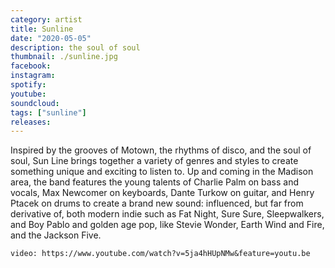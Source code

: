 ```yaml
---
category: artist
title: Sunline
date: "2020-05-05"
description: the soul of soul
thumbnail: ./sunline.jpg
facebook:
instagram:
spotify:
youtube:
soundcloud:
tags: ["sunline"]
releases:
---
```


Inspired by the grooves of Motown, the rhythms of disco, and the soul of soul, Sun Line brings together a variety of genres and styles to create something unique and exciting to listen to. Up and coming in the Madison area, the band features the young talents of Charlie Palm on bass and vocals, Max Newcomer on keyboards, Dante Turkow on guitar, and Henry Ptacek on drums to create a brand new sound: influenced, but far from derivative of, both modern indie such as Fat Night, Sure Sure, Sleepwalkers, and Boy Pablo and golden age pop, like Stevie Wonder, Earth Wind and Fire, and the Jackson Five.

`video: https://www.youtube.com/watch?v=5ja4hHUpNMw&feature=youtu.be`

